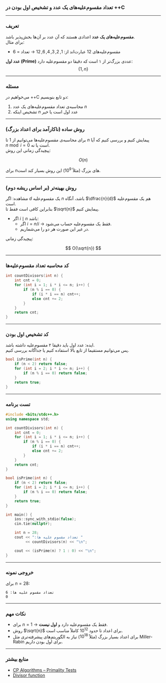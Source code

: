 ### تعداد مقسوم‌علیه‌های یک عدد و تشخیص اول بودن در ++C

---

### تعریف

**مقسوم‌علیه‌های یک عدد** اعدادی هستند که آن عدد بر آن‌ها بخش‌پذیر باشد.  
برای مثال:

* مقسوم‌علیه‌های $12$ عبارت‌اند از: $1, 2, 3, 4, 6, 12$ → تعداد = $6$  

**عدد اول (Prime)** عددی بزرگ‌تر از ۱ است که دقیقا دو مقسوم‌علیه دارد:  
$$
\{1, n\}
$$

---

### مسئله

می‌خواهیم در ++C دو تابع بنویسیم:  

1. محاسبه‌ی تعداد مقسوم‌علیه‌های یک عدد $n$  
2. تشخیص اینکه $n$ عدد اول است یا خیر  

---

### روش ساده (ناکارآمد برای اعداد بزرگ)

برای محاسبه‌ی مقسوم‌علیه‌ها می‌توانیم از $1$ تا $n$ پیمایش کنیم و بررسی کنیم که آیا $n \bmod i = 0$ است یا نه.  
پیچیدگی زمانی این روش:  

$$
O(n)
$$

برای $n$های بزرگ (مثلاً $10^9$) این روش بسیار کند است.

---

### روش بهینه‌تر (بر اساس ریشه دوم)

مشاهده: اگر $d$ یک مقسوم‌علیه $n$ باشد، آنگاه $\dfrac{n}{d}$ هم یک مقسوم‌علیه است.  
بنابراین کافی است فقط تا $\sqrt{n}$ پیمایش کنیم.  

* اگر $i \mid n$ باشد:
  * اگر $i = n/i$ → فقط یک مقسوم‌علیه حساب می‌شود.  
  * در غیر این صورت هر دو را می‌شماریم.  

پیچیدگی زمانی:  

$$
O(\sqrt{n})
$$

---

### کد محاسبه تعداد مقسوم‌علیه‌ها

```cpp linenums="1"
int countDivisors(int n) {
    int cnt = 0;
    for (int i = 1; i * i <= n; i++) {
        if (n % i == 0) {
            if (i * i == n) cnt++; 
            else cnt += 2; 
        }
    }
    return cnt;
}
```

---

### کد تشخیص اول بودن

ایده: عدد اول باید دقیقا ۲ مقسوم‌علیه داشته باشد.  
پس می‌توانیم مستقیما از تابع بالا استفاده کنیم یا جداگانه بررسی کنیم.  

```cpp linenums="1"
bool isPrime(int n) {
    if (n < 2) return false;
    for (int i = 2; i * i <= n; i++) {
        if (n % i == 0) return false;
    }
    return true;
}
```

---

### تست برنامه

```cpp linenums="1"
#include <bits/stdc++.h>
using namespace std;

int countDivisors(int n) {
    int cnt = 0;
    for (int i = 1; i * i <= n; i++) {
        if (n % i == 0) {
            if (i * i == n) cnt++;
            else cnt += 2;
        }
    }
    return cnt;
}

bool isPrime(int n) {
    if (n < 2) return false;
    for (int i = 2; i * i <= n; i++) {
        if (n % i == 0) return false;
    }
    return true;
}

int main() {
    ios::sync_with_stdio(false);
    cin.tie(nullptr);

    int n = 28;
    cout << ":تعداد مقسوم علیه ها " 
         << countDivisors(n) << "\n";

    cout << (isPrime(n) ? 1 : 0) << "\n";
}
```

---

### خروجی نمونه

برای $n = 28$:

```
تعداد مقسوم علیه ها: 6
0
```

---

### نکات مهم

* برای $n = 1$ → فقط یک مقسوم‌علیه دارد و **اول نیست**.  
* روش $\sqrt{n}$ برای اعداد تا حدود $10^{12}$ کاملاً مناسب است.  
* برای اعداد بسیار بزرگ (مثلاً $10^{18}$) نیاز به الگوریتم‌های پیشرفته‌تری مثل Miller-Rabin برای اول بودن داریم.  

---

### منابع بیشتر

* [CP Algorithms – Primality Tests](https://cp-algorithms.com/algebra/primality_tests.html)  
* [Divisor function](https://en.wikipedia.org/wiki/Divisor_function)  
